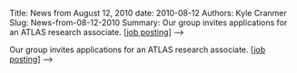 Title: News from August 12, 2010
date: 2010-08-12
Authors: Kyle Cranmer
Slug: News-from-08-12-2010
Summary:  Our group invites applications for an ATLAS research associate. [<a href="postdoc_ad.html">job posting</a>]
-->



 Our group invites applications for an ATLAS research associate. [<a href="postdoc_ad.html">job posting</a>]
-->

